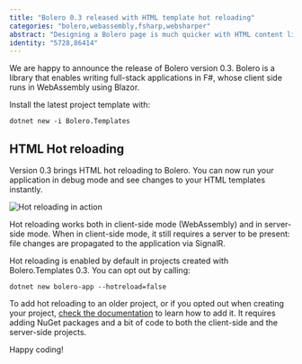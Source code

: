 ```yaml
---
title: "Bolero 0.3 released with HTML template hot reloading"
categories: "bolero,webassembly,fsharp,websharper"
abstract: "Designing a Bolero page is much quicker with HTML content live editing."
identity: "5728,86414"
---
```

We are happy to announce the release of Bolero version 0.3. Bolero is a library that enables writing full-stack applications in F#, whose client side runs in WebAssembly using Blazor.

Install the latest project template with:

```
dotnet new -i Bolero.Templates
```

## HTML Hot reloading

Version 0.3 brings HTML hot reloading to Bolero. You can now run your application in debug mode and see changes to your HTML templates instantly.

![Hot reloading in action](https://raw.githubusercontent.com/wiki/fsbolero/Bolero/hotreload.gif)

Hot reloading works both in client-side mode (WebAssembly) and in server-side mode. When in client-side mode, it still requires a server to be present: file changes are propagated to the application via SignalR.

Hot reloading is enabled by default in projects created with Bolero.Templates 0.3. You can opt out by calling:

```
dotnet new bolero-app --hotreload=false
```

To add hot reloading to an older project, or if you opted out when creating your project, [check the documentation](https://github.com/fsbolero/Bolero/wiki/Templating#hot-reloading) to learn how to add it. It requires adding NuGet packages and a bit of code to both the client-side and the server-side projects.

Happy coding!
